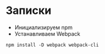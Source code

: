 # Записки
- Инициализируем npm
- Устанавливаем Webpack
```shell
npm install -D webpack webpack-cli
```
